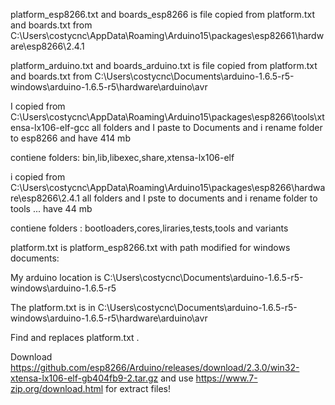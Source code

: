 platform_esp8266.txt and boards_esp8266 is file copied from  platform.txt and boards.txt from 
C:\Users\costycnc\AppData\Roaming\Arduino15\packages\esp82661\hardware\esp8266\2.4.1

platform_arduino.txt and boards_arduino.txt is file copied from platform.txt and boards.txt from
C:\Users\costycnc\Documents\arduino-1.6.5-r5-windows\arduino-1.6.5-r5\hardware\arduino\avr

I copied from C:\Users\costycnc\AppData\Roaming\Arduino15\packages\esp8266\tools\xtensa-lx106-elf-gcc all folders 
and I paste to Documents and i rename folder to esp8266 and have 414 mb

contiene folders: bin,lib,libexec,share,xtensa-lx106-elf

i copied from C:\Users\costycnc\AppData\Roaming\Arduino15\packages\esp8266\hardware\esp8266\2.4.1 all folders
and I pste to documents and i rename folder to tools ... have 44 mb

contiene folders : bootloaders,cores,liraries,tests,tools and variants



platform.txt is platform_esp8266.txt with path modified for windows documents:











My arduino location is C:\Users\costycnc\Documents\arduino-1.6.5-r5-windows\arduino-1.6.5-r5

The platform.txt is in C:\Users\costycnc\Documents\arduino-1.6.5-r5-windows\arduino-1.6.5-r5\hardware\arduino\avr

Find and replaces platform.txt .

Download https://github.com/esp8266/Arduino/releases/download/2.3.0/win32-xtensa-lx106-elf-gb404fb9-2.tar.gz and use https://www.7-zip.org/download.html for extract files!


